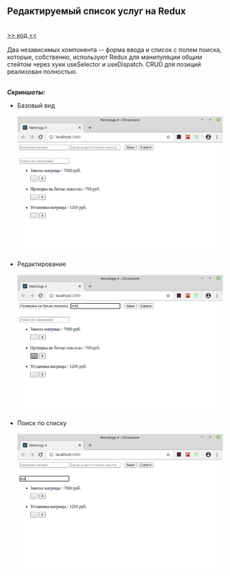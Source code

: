 ## Редактируемый список услуг на Redux
\
[>> код <<](https://github.com/vaniya-k/netology_homeworks/tree/4-full_done/)
\
\
Два независимых компонента -- форма ввода и список с полем поиска, которые, собственно, используют Redux для манипуляции общим стейтом через хуки useSelector и useDispatch. CRUD для позиций реализован полностью.

\
_**Скриншоты:**_
* Базовый вид
\
\
![Basic](01.png)

* Редактирование
\
\
![Edit](02.png)

* Поиск по списку
\
\
![Filter](03.png)
